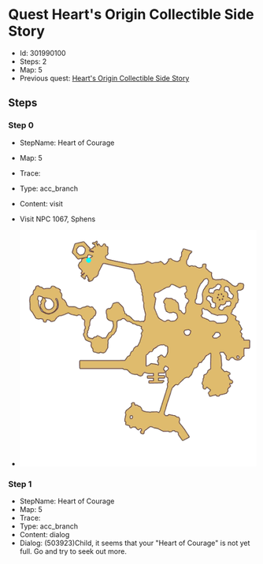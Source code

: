 # Quest Heart's Origin Collectible Side Story

- Id: 301990100
- Steps: 2
- Map: 5
- Previous quest: [Heart's Origin Collectible Side Story](301990101.md)

## Steps

### Step 0
- StepName:  Heart of Courage
- Map:  5
- Trace:  
- Type:  acc_branch
- Content:  visit
- Visit NPC 1067, Sphens

- ![images/301990100_0.png](images/301990100_0.png)


### Step 1
- StepName:  Heart of Courage
- Map:  5
- Trace:  
- Type:  acc_branch
- Content:  dialog
- Dialog: (503923)Child, it seems that your "Heart of Courage" is not yet full. Go and try to seek out more.


